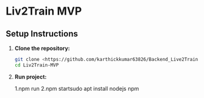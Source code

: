 # Liv2Train MVP

## Setup Instructions

1. **Clone the repository:**
   ```bash
   git clone <https://github.com/karthickkumar63826/Backend_Live2Train.git>
   cd Liv2Train-MVP

2. **Run project:**

    1.npm run 
    2.npm startsudo apt install nodejs npm
